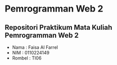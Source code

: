 # Pemrogramman Web 2
## Repositori Praktikum Mata Kuliah Pemrogramman Web 2
- Nama : Faisa Al Farrel
- NIM : 0110224149
- Rombel : TI06